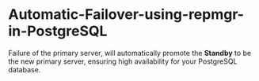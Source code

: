 # Automatic-Failover-using-repmgr-in-PostgreSQL
Failure of the primary server, will automatically promote the **Standby** to be the new primary server, ensuring high availability for your PostgreSQL database.
